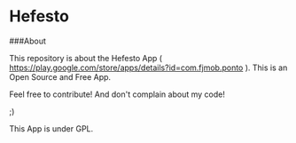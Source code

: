# Hefesto

###About


This repository is about the Hefesto App ( https://play.google.com/store/apps/details?id=com.fjmob.ponto ). This is an Open Source and Free App.

Feel free to contribute! And don't complain about my code!


;)



This App is under GPL. 